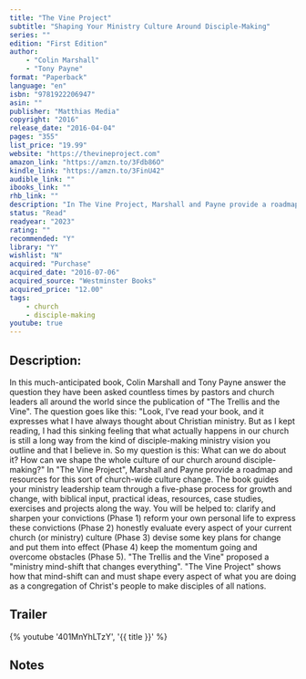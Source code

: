 ```yaml
---
title: "The Vine Project"
subtitle: "Shaping Your Ministry Culture Around Disciple-Making"
series: ""
edition: "First Edition"
author: 
    - "Colin Marshall"
    - "Tony Payne"
format: "Paperback"
language: "en"
isbn: "9781922206947"
asin: ""
publisher: "Matthias Media"
copyright: "2016"
release_date: "2016-04-04"
pages: "355"
list_price: "19.99"
website: "https://thevineproject.com"
amazon_link: "https://amzn.to/3Fdb86O"
kindle_link: "https://amzn.to/3FinU42"
audible_link: ""
ibooks_link: ""
rhb_link: "" 
description: "In The Vine Project, Marshall and Payne provide a roadmap and resources for this sort of church-wide culture change. The book guides your ministry leadership team through a five-phase process for growth and change, with biblical input, practical ideas, resources, case studies, exercises and projects along the way."
status: "Read"
readyear: "2023"
rating: ""
recommended: "Y"
library: "Y"
wishlist: "N"
acquired: "Purchase"
acquired_date: "2016-07-06"
acquired_source: "Westminster Books"
acquired_price: "12.00"
tags:
    - church
    - disciple-making
youtube: true
---
```


## Description:

In this much-anticipated book, Colin Marshall and Tony Payne answer the question they have been asked countless times by pastors and church leaders all around the world since the publication of "The Trellis and the Vine". The question goes like this: "Look, I've read your book, and it expresses what I have always thought about Christian ministry. But as I kept reading, I had this sinking feeling that what actually happens in our church is still a long way from the kind of disciple-making ministry vision you outline and that I believe in. So my question is this: What can we do about it? How can we shape the whole culture of our church around disciple-making?" In "The Vine Project", Marshall and Payne provide a roadmap and resources for this sort of church-wide culture change. The book guides your ministry leadership team through a five-phase process for growth and change, with biblical input, practical ideas, resources, case studies, exercises and projects along the way. You will be helped to: clarify and sharpen your convictions (Phase 1) reform your own personal life to express these convictions (Phase 2) honestly evaluate every aspect of your current church (or ministry) culture (Phase 3) devise some key plans for change and put them into effect (Phase 4) keep the momentum going and overcome obstacles (Phase 5). "The Trellis and the Vine" proposed a "ministry mind-shift that changes everything". "The Vine Project" shows how that mind-shift can and must shape every aspect of what you are doing as a congregation of Christ's people to make disciples of all nations. 

## Trailer

{% youtube '401MnYhLTzY', '{{ title }}' %}

## Notes